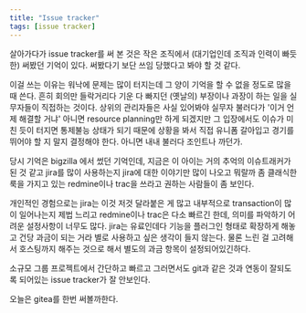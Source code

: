 ```yaml
---
title: "Issue tracker"
tags: [issue tracker]
---
```


살아가다가 issue tracker를 써 본 것은 작은 조직에서 (대기업인데 조직과 인력이 빠듯한) 써봤던 기억이 있다. 써봤다기 보단 쓰임 당했다고 봐야 할 것 같다. 

이걸 쓰는 이유는 워낙에 문제는 많이 터지는데 그 양이 기억을 할 수 없을 정도로 많을 때 쓴다. 흔히 회의만 들락거리다 기운 다 빠지던 (옛날의) 부장이나 과장이 하는 일을 실무자들이 직접하는 것이다. 상위의 관리자들은 사실 있어봐야 실무자 불러다가 '이거 언제 해결할 거냐' 아니면 resource planning만 하게 되겠지만 그 입장에서도 이슈가 미친 듯이 터지면 통제불능 상태가 되기 때문에 상황을 봐서 직접 유니폼 갈아입고 경기를 뛰어야 할 지 말지 결정해야 한다. 아니면 내내 불러다 조인트나 까던가.

당시 기억은 bigzilla 에서 썼던 기억인데, 지금은 이 아이는 거의 추억의 이슈트래커가 된 것 같고 jira를 많이 사용하는지 jira에 대한 이야기만 많이 나오고 뭐랄까 좀 클래식한 룩을 가지고 있는 redmine이나 trac을 쓰라고 권하는 사람들이 좀 보인다.

개인적인 경험으로는 jira는 이것 저것 달라붙은 게 많고 내부적으로 transaction이 많이 일어나는지 제법 느리고 redmine이나 trac은 다소 빠르긴 한데, 의미를 파악하기 어려운 설정사항이 너무도 많다. jira는 유료인데다 기능을 플러그인 형태로 확장하게 해놓고 건당 과금이 되는 거라 별로 사용하고 싶은 생각이 들지 않는다. 물론 느린 걸 고려해서 호스팅까지 해주는 것으로 해서 별도의 과금 항목이 설정되어있긴하다. 

소규모 그룹 프로젝트에서 간단하고 빠르고 그러면서도 git과 같은 것과 연동이 잘되도록 되어있는 issue tracker가 잘 안보인다. 

오늘은 gitea를 한번 써볼까한다.